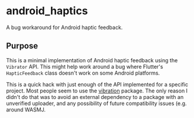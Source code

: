 # android_haptics

A bug workaround for Android haptic feedback.

## Purpose

This is a minimal implementation of Android haptic feedback using the
`Vibrator` API.  This might help work around a bug where Flutter's
`HapticFeedback` class doesn't work on some Android platforms.

This is a quick hack with just enough of the API implemented for a
specific project.  Most people seem to use the 
[vibration](https://pub.dev/packages/vibration) package.  The only reason
I didn't do that was to avoid an external dependency to a package with an
unverified uploader, and any possibility of future compatibility issues
(e.g. around WASMJ.

